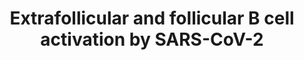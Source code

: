 ---
annotations:
- id: CL:0000235
  parent: native cell
  type: Cell Type Ontology
  value: macrophage
- id: CL:0000980
  parent: native cell
  type: Cell Type Ontology
  value: plasmablast
- id: DOID:2945
  parent: disease by infectious agent
  type: Disease Ontology
  value: severe acute respiratory syndrome
- id: PW:0000003
  parent: signaling pathway
  type: Pathway Ontology
  value: signaling pathway
- id: PW:0000013
  parent: disease pathway
  type: Pathway Ontology
  value: disease pathway
- id: CL:0000451
  parent: native cell
  type: Cell Type Ontology
  value: dendritic cell
- id: PW:0000822
  parent: signaling pathway
  type: Pathway Ontology
  value: B cell receptor signaling pathway
- id: CL:0000787
  parent: native cell
  type: Cell Type Ontology
  value: memory B cell
- id: DOID:0080600
  parent: disease by infectious agent
  type: Disease Ontology
  value: COVID-19
- id: CL:0000843
  parent: native cell
  type: Cell Type Ontology
  value: follicular B cell
- id: CL:0000084
  parent: native cell
  type: Cell Type Ontology
  value: T cell
authors:
- Nuraytalih
- AlexanderPico
- Egonw
- NhungP
- Jfigueirahasbun
- Eweitz
citedin: ''
communities:
- COVID19
description: 'The pathway model depicts the initial B cell activation inside the lymph
  node and the following activation routes to differentiate to either plasmablast
  cells following the extrafollicular pathway or memory B cells through the follicular
  pathway. Detailed pathway description and its application for data visualization
  can be found in this preprint doi: https://doi.org/10.1101/2022.12.19.521064   '
last-edited: 2024-03-17
ndex: null
organisms:
- Homo sapiens
redirect_from:
- /index.php/Pathway:WP5218
- /instance/WP5218
- /instance/WP5218_r129276
revision: r129276
schema-jsonld:
- '@context': https://schema.org/
  '@id': https://wikipathways.github.io/pathways/WP5218.html
  '@type': Dataset
  creator:
    '@type': Organization
    name: WikiPathways
  description: 'The pathway model depicts the initial B cell activation inside the
    lymph node and the following activation routes to differentiate to either plasmablast
    cells following the extrafollicular pathway or memory B cells through the follicular
    pathway. Detailed pathway description and its application for data visualization
    can be found in this preprint doi: https://doi.org/10.1101/2022.12.19.521064   '
  keywords:
  - AID
  - APRIL
  - BACH2
  - BAFF
  - BCL6
  - BCR
  - BLNK
  - BTLA
  - Blimp1
  - CCL19
  - CCL21
  - CCR7
  - CD11c
  - CD18
  - CD19
  - CD1d
  - CD21
  - CD22
  - CD35
  - CD40
  - CD40L
  - CD69
  - CD79A
  - CD80
  - CD82
  - CR1
  - CRP
  - CXCL12
  - CXCL13
  - CXCR4
  - CXCR5
  - Compl. C3
  - Compl. C4-A
  - EBI2
  - EBI3
  - ETS1
  - FOXO1
  - FcRL5
  - HSPA8
  - ICOS
  - ICOSL
  - IFIT2
  - IFITM1
  - IFN-α
  - IFN-γ
  - IFNG-AS1
  - IGHV4-34
  - IL-10
  - IL-2
  - IL-21
  - IL-4
  - IL-6
  - IL12
  - 'IL6 '
  - IRF4
  - IRF8
  - ISG15
  - IgG
  - IgM
  - MFGE8
  - MS4A1
  - N
  - NEAT1
  - PAX5
  - PD1
  - PRDM1
  - PTCRA
  - PTPRC
  - S
  - SAP
  - SELL
  - SLAMF7
  - STAT5A
  - SYK
  - TBET
  - TBX21
  - TLR4
  - TLR7
  - TMSB10
  - TNF-α
  - XBP1
  - ZEB2
  - c-Maf
  - α-GalCer
  license: CC0
  name: Extrafollicular and follicular B cell activation by SARS-CoV-2
seo: CreativeWork
title: Extrafollicular and follicular B cell activation by SARS-CoV-2
wpid: WP5218
---